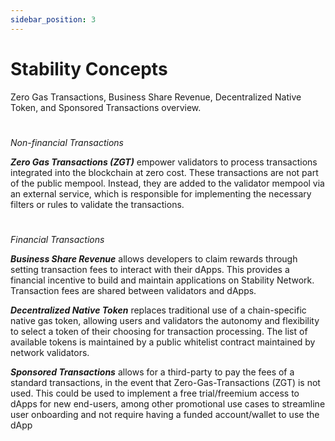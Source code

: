 ```yaml
---
sidebar_position: 3
---
```


# Stability Concepts
Zero Gas Transactions, Business Share Revenue, Decentralized Native Token, and Sponsored Transactions overview.
#
_Non-financial Transactions_  
  
**_Zero Gas Transactions (ZGT)_** empower validators to process transactions integrated into the blockchain at zero cost. These transactions are not part of the public mempool. Instead, they are added to the validator mempool via an external service, which is responsible for implementing the necessary filters or rules to validate the transactions.  
#
_Financial Transactions_  
  
**_Business Share Revenue_** allows developers to claim rewards through setting transaction fees to interact with their dApps. This provides a financial incentive to build and maintain applications on Stability Network. Transaction fees are shared between validators and dApps.  

**_Decentralized Native Token_** replaces traditional use of a chain-specific native gas token, allowing users and validators the autonomy and flexibility to select a token of their choosing for transaction processing. The list of available tokens is maintained by a public whitelist contract maintained by network validators.  

**_Sponsored Transactions_** allows for a third-party to pay the fees of a standard transactions, in the event that Zero-Gas-Transactions (ZGT) is not used. This could be used to implement a free trial/freemium access to dApps for new end-users, among other promotional use cases to streamline user onboarding and not require having a funded account/wallet to use the dApp
